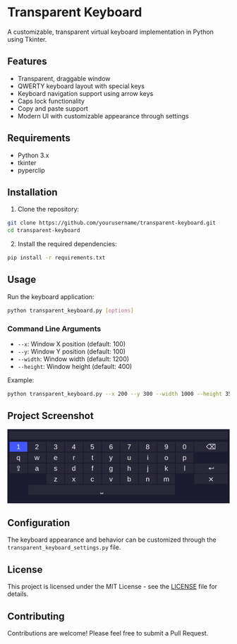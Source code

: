 # Transparent Keyboard

A customizable, transparent virtual keyboard implementation in Python using Tkinter.

## Features

- Transparent, draggable window
- QWERTY keyboard layout with special keys
- Keyboard navigation support using arrow keys
- Caps lock functionality
- Copy and paste support
- Modern UI with customizable appearance through settings

## Requirements

- Python 3.x
- tkinter
- pyperclip

## Installation

1. Clone the repository:
```bash
git clone https://github.com/yourusername/transparent-keyboard.git
cd transparent-keyboard
```

2. Install the required dependencies:
```bash
pip install -r requirements.txt
```

## Usage

Run the keyboard application:
```bash
python transparent_keyboard.py [options]
```

### Command Line Arguments

- `--x`: Window X position (default: 100)
- `--y`: Window Y position (default: 100)
- `--width`: Window width (default: 1200)
- `--height`: Window height (default: 400)

Example:
```bash
python transparent_keyboard.py --x 200 --y 300 --width 1000 --height 350
```

## Project Screenshot

![Transparent Keyboard Project](assets/TransparentKeyboard.png)

## Configuration

The keyboard appearance and behavior can be customized through the `transparent_keyboard_settings.py` file.

## License

This project is licensed under the MIT License - see the [LICENSE](LICENSE) file for details.

## Contributing

Contributions are welcome! Please feel free to submit a Pull Request.
